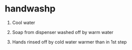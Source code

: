 # handwashp

1. Cool water
   
2. Soap from dispenser washed off by warm water

3. Hands rinsed off by cold water warmer than in 1st step

